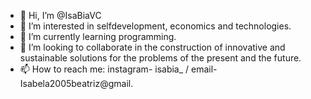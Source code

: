 - 👋 Hi, I’m @IsaBiaVC
- 👀 I’m interested in selfdevelopment, economics and technologies.
- 🌱 I’m currently learning programming.
- 💞️ I’m looking to collaborate in the construction of innovative and sustainable solutions for the problems of the present and the future.
- 📫 How to reach me: instagram- isabia_ / email- Isabela2005beatriz@gmail.
